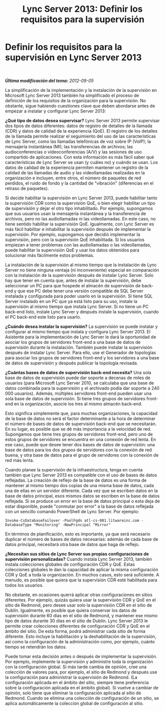 ﻿---
title: 'Lync Server 2013: Definir los requisitos para la supervisión'
TOCTitle: Definir los requisitos para la supervisión de la organización
ms:assetid: d587ff04-9af6-4ac1-ad42-076e7a40ac75
ms:mtpsurl: https://technet.microsoft.com/es-es/library/JJ205284(v=OCS.15)
ms:contentKeyID: 48276804
ms.date: 01/07/2017
mtps_version: v=OCS.15
ms.translationtype: HT
---

# Definir los requisitos para la supervisión en Lync Server 2013

 

_**Última modificación del tema:** 2012-09-05_

La simplificación de la implementación y la instalación de la supervisión en Microsoft Lync Server 2013 también ha simplificado el proceso de definición de los requisitos de la organización para la supervisión. No obstante, sigue habiendo cuestiones clave que deben abordarse antes de empezar a instalar y configurar Lync Server 2013:

**¿Qué tipo de datos desea supervisar?** Lync Server 2013 permite supervisar dos tipos de datos diferentes: datos de registro de detalles de la llamada (CDR) y datos de calidad de la experiencia (QoE). El registro de los detalles de la llamada permite realizar el seguimiento del uso de las características de Lync Server, como las llamadas telefónicas de voz sobre IP (VoIP); la mensajería instantánea (MI); las transferencias de archivos; las audioconferencias o videoconferencias (A/V) y las sesiones de uso compartido de aplicaciones. Con esta información es más fácil saber qué características de Lync Server se usan (y cuáles no) y cuándo se usan. Los datos de calidad de la experiencia permiten mantener un registro de la calidad de las llamadas de audio y las videollamadas realizadas en la organización e incluyen, entre otros, el número de paquetes de red perdidos, el ruido de fondo y la cantidad de "vibración" (diferencias en el retraso de paquetes).

Si decide habilitar la supervisión en Lync Server 2013, puede habilitar tanto la supervisión CDR como la supervisión QoE, o bien elegir habilitar un tipo de supervisión y dejar el otro tipo inhabilitado. Por ejemplo, supongamos que sus usuarios usan la mensajería instantánea y la transferencia de archivos, pero no las audiollamadas ni las videollamadas. En este caso, no tiene sentido habilitar la supervisión QoE. Igualmente, con Lync Server es más fácil habilitar e inhabilitar la supervisión después de implementar la supervisión. Por ejemplo, supongamos que decidió implementar la supervisión, pero con la supervisión QoE inhabilitada. Si los usuarios empiezan a tener problemas con las audiollamadas o las videollamadas, puede habilitar la supervisión QoE y usar los datos obtenidos para solucionar más fácilmente estos problemas.

La instalación de la supervisión al mismo tiempo que la instalación de Lync Server no tiene ninguna ventaja (ni inconveniente) especial en comparación con la instalación de la supervisión después de instalar Lync Server. Solo hay que tener en cuenta que, antes de instalar la supervisión, debe seleccionar un PC para que hospede el almacén de supervisión de back-end y que ese PC debe tener una versión compatible de SQL Server instalada y configurada para poder usarlo en la supervisión. Si tiene SQL Server instalado en un PC que ya está listo para su uso, instale la supervisión al mismo tiempo que instala Lync Server. Si no tiene un PC back-end listo, instale Lync Server y después instale la supervisión, cuando el PC back-end este listo para usarlo.

**¿Cuándo desea instalar la supervisión?** La supervisión se puede instalar y configurar al mismo tiempo que instala y configura Lync Server 2013. El Asistente para la implementación de Lync Server le dará la oportunidad de asociar los grupos de servidores front-end a una base de datos de supervisión durante la instalación. También puede instalar la supervisión después de instalar Lync Server. Para ello, use el Generador de topologías para asociar los grupos de servidores front-end y los servidores a una base de datos de supervisión y después publicar la topología revisada.

**¿Cuántas bases de datos de supervisión back-end necesita?** Una sola base de datos de supervisión puede dar soporte a decenas de miles de usuarios (para Microsoft Lync Server 2010, se calculaba que una base de datos combinada para la supervisión y el archivado podía dar soporte a 240 000 usuarios). Además, múltiples servidores front-end pueden usar una sola base de datos de supervisión. Si tiene tres grupos de servidores front-end en la organización, asocie los tres al mismo almacén back-end.

Esto significa simplemente que, para muchas organizaciones, la capacidad de la base de datos no será el factor determinante a la hora de determinar el número de bases de datos de supervisión back-end que se necesitarán. En su lugar, es posible que se dé más importancia a la velocidad de red. Supongamos que tiene tres grupos de servidores front-end, pero uno de estos grupos de servidores se encuentra en una conexión de red lenta. En ese caso, puede que desee tener dos bases de datos de supervisión: una base de datos para los dos grupos de servidores con la conexión de red buena, y otra base de datos para el grupo de servidores con la conexión de red más lenta.

Cuando planee la supervisión de la infraestructura, tenga en cuenta también que Lync Server 2013 es compatible con el uso de bases de datos reflejadas. La creación de reflejo de la base de datos es una forma de mantener al mismo tiempo dos copias de una misma base de datos, cada una de ellas en un servidor diferente. Cada vez que se escriben datos en la base de datos principal, esos mismos datos se escriben en la base de datos reflejada. Si se produce un error en la base de datos principal o esta deja de estar disponible, puede "conmutar por error" a la base de datos reflejada con un sencillo comando PowerShell de Lync Server. Por ejemplo:

    Invoke-CsDatabaseFailover -PoolFqdn atl-cs-001.litwareinc.com -DatabaseType "Monitoring" -NewPrincipal "Mirror"

En términos de planificación, esto es importante, ya que será necesario duplicar el número de bases de datos necesarias: además de cada base de datos principal, necesitará otra base de datos que haga de reflejo.

**¿Necesitan sus sitios de Lync Server sus propias configuraciones de supervisión personalizadas?** Cuando instala Lync Server 2013, también instala colecciones globales de configuración CDR y QoE. Estas colecciones globales le dan la capacidad de aplicar la misma configuración CDR y QoE a toda la organización. En muchos casos, esto será suficiente. A menudo, es posible que quiera que la supervisión CDR esté habilitada para todos los usuarios.

No obstante, en ocasiones querrá aplicar otras configuraciones en sitios diferentes. Por ejemplo, quizás quiera usar la supervisión CDR y QoE en el sitio de Redmond, pero desee usar solo la supervisión CDR en el sitio de Dublín. Igualmente, es posible que quiera conservar los datos de supervisión durante 60 días en el sitio de Redmond, y mantener ese mismo tipo de datos durante 30 días en el sitio de Dublín. Lync Server 2013 le permite crear colecciones diferentes de configuración CDR y QoE en el ámbito del sitio. De esta forma, podrá administrar cada sitio de forma diferente. Esto incluye la habilitación y la deshabilitación de la supervisión, así como la configuración de la administración como, por ejemplo, cuánto tiempo se retendrán los datos.

Puede tomar esta decisión antes o después de implementar la supervisión. Por ejemplo, implemente la supervisión y administre toda la organización con la configuración global. Si más tarde cambia de opinión, cree una colección de valores para, por ejemplo, el sitio de Redmond y después use la configuración para administrar la supervisión de Redmond. (La configuración aplicada en el ámbito del sitio, siempre tiene preferencia sobre la configuración aplicada en el ámbito global). Si vuelve a cambiar de opinión, solo tiene que eliminar la configuración aplicada al sitio de Redmond. Cuando se elimina una colección de configuración de un sitio, se aplica automáticamente la colección global de configuración al sitio.

